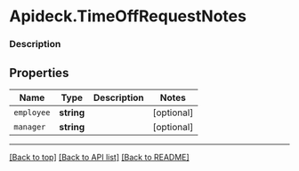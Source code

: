 # Apideck.TimeOffRequestNotes

### Description

## Properties
Name | Type | Description | Notes
------------ | ------------- | ------------- | -------------
`employee` | **string** |  | [optional] 
`manager` | **string** |  | [optional] 





---

[[Back to top]](#) [[Back to API list]](../../../../README.md#documentation-for-api-endpoints) [[Back to README]](../../../../README.md)


